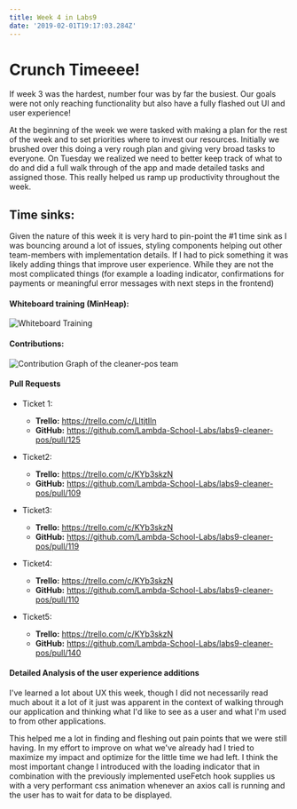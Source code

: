 ```yaml
---
title: Week 4 in Labs9
date: '2019-02-01T19:17:03.284Z'
---
```


# Crunch Timeeee!

If week 3 was the hardest, number four was by far the busiest.
Our goals were not only reaching functionality but also have a fully flashed out UI and user experience!

At the beginning of the week we were tasked with making a plan for the rest of the week and to set priorities
where to invest our resources.
Initially we brushed over this doing a very rough plan and giving very broad tasks to everyone.
On Tuesday we realized we need to better keep track of what to do and did a full walk through of the app and made detailed
tasks and assigned those.
This really helped us ramp up productivity throughout the week.

## Time sinks:

Given the nature of this week it is very hard to pin-point the #1 time sink as I was bouncing around a lot of issues, styling components
helping out other team-members with implementation details.
If I had to pick something it was likely adding things that improve user experience.
While they are not the most complicated things (for example a loading indicator, confirmations for payments or meaningful error messages with next steps in the frontend)

#### Whiteboard training (MinHeap):

![Whiteboard Training](https://youtu.be/Hq9xFXKrhEg)

#### Contributions:

![Contribution Graph of the cleaner-pos team](./Github-Contributions.jpg)

#### Pull Requests

- Ticket 1:

  - **Trello:** https://trello.com/c/LltjtIln
  - **GitHub:** https://github.com/Lambda-School-Labs/labs9-cleaner-pos/pull/125

- Ticket2:

  - **Trello:** https://trello.com/c/KYb3skzN
  - **GitHub:** https://github.com/Lambda-School-Labs/labs9-cleaner-pos/pull/109

- Ticket3:

  - **Trello:** https://trello.com/c/KYb3skzN
  - **GitHub:** https://github.com/Lambda-School-Labs/labs9-cleaner-pos/pull/119

- Ticket4:

  - **Trello:** https://trello.com/c/KYb3skzN
  - **GitHub:** https://github.com/Lambda-School-Labs/labs9-cleaner-pos/pull/110

- Ticket5:
  - **Trello:** https://trello.com/c/KYb3skzN
  - **GitHub:** https://github.com/Lambda-School-Labs/labs9-cleaner-pos/pull/140

#### Detailed Analysis of the user experience additions

I've learned a lot about UX this week, though I did not necessarily read much about it a lot of it just
was apparent in the context of walking through our application and thinking what I'd like to see as a
user and what I'm used to from other applications.

This helped me a lot in finding and fleshing out pain points that we were still having.
In my effort to improve on what we've already had I tried to maximize my impact and optimize for the
little time we had left.
I think the most important change I introduced with the loading indicator that in combination with the previously
implemented useFetch hook supplies us with a very performant css animation whenever an axios call is running
and the user has to wait for data to be displayed.
